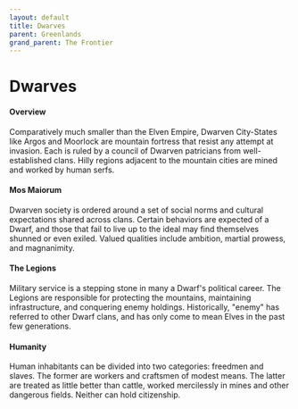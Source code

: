 ```yaml
---
layout: default
title: Dwarves
parent: Greenlands
grand_parent: The Frontier
---
```


# Dwarves

#### Overview

Comparatively much smaller than the Elven Empire, Dwarven City-States like Argos and Moorlock are mountain fortress that resist any attempt at invasion. Each is ruled by a council of Dwarven patricians from well-established clans. Hilly regions adjacent to the mountain cities are mined and worked by human serfs.

#### Mos Maiorum

Dwarven society is ordered around a set of social norms and cultural expectations shared across clans. Certain behaviors are expected of a Dwarf, and those that fail to live up to the ideal may find themselves shunned or even exiled. Valued qualities include ambition, martial prowess, and magnanimity.

#### The Legions

Military service is a stepping stone in many a Dwarf's political career. The Legions are responsible for protecting the mountains, maintaining infrastructure, and conquering enemy holdings. Historically, "enemy" has referred to other Dwarf clans, and has only come to mean Elves in the past few generations.

#### Humanity

Human inhabitants can be divided into two categories: freedmen and slaves. The former are workers and craftsmen of modest means. The latter are treated as little better than cattle, worked mercilessly in mines and other dangerous fields. Neither can hold citizenship.